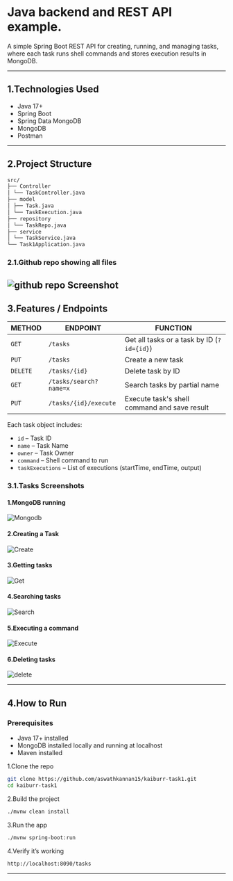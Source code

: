 # Java backend and REST API example.

A simple Spring Boot REST API for creating, running, and managing tasks, where each task runs shell commands and stores execution results in MongoDB.

---

## 1.Technologies Used

- Java 17+
- Spring Boot
- Spring Data MongoDB
- MongoDB 
- Postman

---
## 2.Project Structure
```bash
src/
├── Controller
│ └── TaskController.java
├── model
│ ├── Task.java
│ └── TaskExecution.java
├── repository
│ └── TaskRepo.java
├── service
│ └── TaskService.java
└── Task1Application.java
```
### 2.1.Github repo showing all files
![github repo Screenshot](screenshots/github.png)
---
## 3.Features / Endpoints

| METHOD | ENDPOINT                  | FUNCTION                                      |
|--------|---------------------------|-----------------------------------------------|
| `GET`  | `/tasks`                  | Get all tasks or a task by ID (`?id={id}`)    |
| `PUT`  | `/tasks`                  | Create a new task                             |
| `DELETE` | `/tasks/{id}`           | Delete task by ID                             |
| `GET`  | `/tasks/search?name=x`    | Search tasks by partial name                  |
| `PUT`  | `/tasks/{id}/execute`     | Execute task's shell command and save result  |

Each task object includes:
- `id` – Task ID
- `name` – Task Name
- `owner` – Task Owner
- `command` – Shell command to run
- `taskExecutions` – List of executions (startTime, endTime, output)

### 3.1.Tasks Screenshots

#### 1.MongoDB running
![Mongodb](screenshots/mongodb_showing.png)

#### 2.Creating a Task
![Create](screenshots/create_task.png)

#### 3.Getting tasks
![Get](screenshots/get_all_tasks.png)

#### 4.Searching tasks
![Search](screenshots/search_by_id.png)

#### 5.Executing a command
![Execute](screenshots/Execute%20task.png)

#### 6.Deleting tasks
![delete](screenshots/delete_task.png)

---
## 4.How to Run 
### Prerequisites
- Java 17+ installed
- MongoDB installed locally and running at localhost
- Maven installed

1.Clone the repo
```bash
git clone https://github.com/aswathkannan15/kaiburr-task1.git
cd kaiburr-task1
```
2.Build the project
```bash
./mvnw clean install
```
3.Run the app
```bash
./mvnw spring-boot:run
```
4.Verify it’s working
```bash
http://localhost:8090/tasks
```
---

